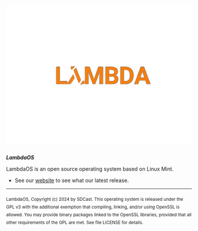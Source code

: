 # ![Logo](lambda.png)

***LambdaOS***

LambdaOS is an open source operating system based on Linux Mint.
- See our [website](https://lambdadevelopment.github.io/lambdaos) to see what our latest release.
---

<sub>
LambdaOS, Copyright (c) 2024 by SDCast.
</sub>

<sub>
This operating system is released under the GPL v3 with the additional exemption
that compiling, linking, and/or using OpenSSL is allowed. You may
provide binary packages linked to the OpenSSL libraries, provided that
all other requirements of the GPL are met.
See file LICENSE for details.
</sub>
